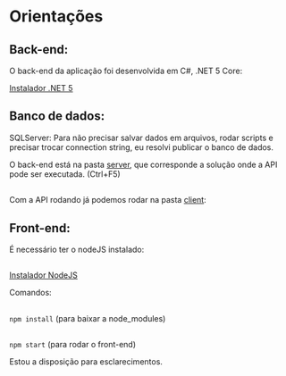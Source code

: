 
# Orientações

## Back-end:
O back-end da aplicação foi desenvolvida em C#, .NET 5 Core:

[Instalador .NET 5](https://angular.io/cli) 

## Banco de dados:
SQLServer: Para não precisar salvar dados em arquivos, rodar scripts e precisar trocar connection string, eu resolvi publicar o banco de dados.


O back-end está na pasta [server](https://github.com/thiagosartor/hackathon-sartor/tree/main/server), que corresponde a solução onde a API pode ser executada. (Ctrl+F5)

 
##
Com a API rodando já podemos rodar na pasta [client](https://github.com/thiagosartor/hackathon-sartor/tree/main/client/hackathon-angular):

 
## Front-end:
É necessário ter o nodeJS instalado:
##
[Instalador NodeJS](https://nodejs.org/en/download/)

Comandos: 
##
`npm install` (para baixar a node_modules)
##
`npm start` (para rodar o front-end)

Estou a disposição para esclarecimentos.

